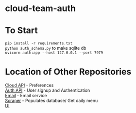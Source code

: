 # cloud-team-auth

# To Start

```pip install -r requirements.txt``` <br />
```python auth_schema.py``` to make sqlite db <br />
```uvicorn auth:app --host 127.0.0.1 --port 7979``` 

# Location of Other Repositories

[Cloud API](https://github.com/kd993595/cloud-team-API)  - Preferences <br />
[Auth API](https://github.com/kd993595/cloud-team-auth)  - User signup and Authentication <br />
[Email](https://github.com/kd993595/cloud-team-email)  - Email service  <br />
[Scraper](https://github.com/kd993595/cloud-team-Scraper)  - Populates database/ Get daily menu <br />
[UI](https://github.com/kd993595/cloud-team-UI)

